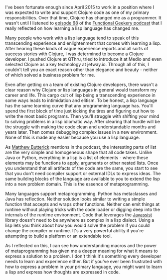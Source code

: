 I've been fortunate enough since April 2015 to work in a position where I was
expected to write and support Clojure code as one of my primary responsibilities.
Over that time, Clojure has changed me as a programmer. It wasn't until I listened
to [episode 68][ep68] of the [Functional Geekery podcast][podcast] that I really
reflected on how learning a lisp language has changed me.

Many people who work with a lisp language tend to speak of this transcending experience
and enlightenment that comes with learning a lisp. After hearing these kinds of vague 
experience reports and all sorts of success stories with Clojure, I was determined to
become a Clojure developer. I pushed Clojure at QThru, tried to introduce it at Medio 
and even selected Clojure as a key technology at jetway.io. Through all of this, I
couldn't tell you an exact reason other than elegance and beauty - neither of which solved
a business problem for me.

Even after getting on a team of existing Clojure developers, there wasn't a clear reason
why Clojure or lisp languages in general would transform my career and life. This cargo
cult of lisp being a transcending experience in some ways leads to intimidation and
elitism. To be honest, a lisp language has the same learning curve that any programming
language has. You'll spend the first block of time just kicking the tires and figuring
out how to write the most basic programs. Then you'll struggle with shifting your mind
to solving problems in a lisp idiomatic way. After clearing that hurdle will be the struggle
with making the code clean and understandable months and years later. Then comes debugging
complex issues in a new environment. None of this is made any easier because you use a lisp
language.

As [Matthew Butterick][mbutterick] mentions in the podcast, the interesting parts of list are the very
simple and homogeneous shape that all code takes. Unlike Java or Python, everything in a
lisp is a list of elements - where these elements may be functions to apply, arguments or
other nested lists. Once you understand that all artifacts of the code are the same, you
start to see that you don't need compiler support or external IDLs to express ideas. The
same building blocks of the language are available to you to extend the lisp into a new
problem domain. This is the essence of metaprogramming.

Many languages support metaprogramming. Python has metaclasses and Java has reflection.
Neither solution looks similar to writing a simple function that accepts and wraps other
functions. Neither can emit things at runtime without playing tricks with the code loader
or digging deep into the internals of the runtime environment. Code that leverages the 
[Javassist][javassist] library doesn't need to be anywhere as complex in a lisp dialect. 
Using a lisp lets you think about how you would solve the problem if you could change the
compiler or runtime. It's a very powerful ability if you're attempting to build a platform
or an extendable tool.

As I reflected on this, I can see how understanding macros and the power of metaprogramming
has given me a deeper meaning for what it means to express a solution to a problem. I don't
think it's something every developer needs to learn and experience either. But if you've
ever been frustrated with how to express a problem in your primary language, you might want
to learn a lisp and express how thoughts are expressed in code.


[ep68]: https://www.functionalgeekery.com/episode-68-matthew-butterick/#t=30:12
[podcast]:  https://.functionalgeekery.com
[mbutterick]: https://github.com/mbutterick
[javassist]: http://www.javassist.org